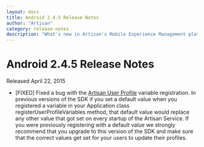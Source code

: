 ```yaml
---
layout: docs
title: Android 2.4.5 Release Notes
author: "Artisan"
category: release-notes
description: "What's new in Artisan's Mobile Experience Management platform."
---
```

# Android 2.4.5 Release Notes

Released April 22, 2015

* [FIXED] Fixed a bug with the <a href="/dev/android/user-profiles/">Artisan User Profile</a> variable registration. In previous versions of the SDK if you set a default value when you registered a variable in your Application class registerUserProfileVariables method, that default value would replace any other value that got set on every startup of the Artisan Service. If you were previously registering with a default value we strongly recommend that you upgrade to this version of the SDK and make sure that the correct values get set for your users to update their profiles.
